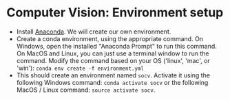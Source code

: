 # Computer Vision: Environment setup

- Install [Anaconda](https://www.anaconda.com/). We will create our own environment.
- Create a conda environment, using the appropriate command. On Windows, open the installed "Anaconda Prompt" to run this command. On MacOS and Linux, you can just use a terminal window to run the command. Modify the command based on your OS ('linux', 'mac', or 'win'): `conda env create -f environment.yml`
- This should create an environment named `socv`. Activate it using the following Windows command: `conda activate socv` or the following MacOS / Linux command: `source activate socv`.
